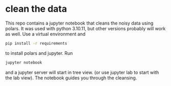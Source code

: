 # clean the data

This repo contains a jupyter notebook that cleans the noisy data using polars.
It was used with python  3.10.11, but other versions probably will work as well.
Use a virtual environment and
```bash
pip install -r requirements
```
to install polars and jupyter.
Run 
```bash
jupyter notebook
```
and a jupyter server will start in tree view. (or use jupyter lab to start with the lab view).
The notebook guides you through the cleansing.
